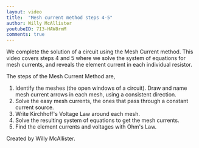 ```yaml
---
layout: video
title:  "Mesh current method steps 4-5"
author: Willy McAllister
youtubeID: 7I3-HAW8rmM
comments: true
---
```


We complete the solution of a circuit using the Mesh Current method. This video covers steps 4 and 5 where we solve the system of equations for mesh currents, and reveals the element current in each individual resistor.

The steps of the Mesh Current Method are,

1. Identify the meshes (the open windows of a circuit). Draw and name mesh current arrows in each mesh, using a consistent direction.
1. Solve the easy mesh currents, the ones that pass through a constant current source.
1. Write Kirchhoff's Voltage Law around each mesh. 
1. Solve the resulting system of equations to get the mesh currents.
1. Find the element currents and voltages with Ohm's Law.

Created by Willy McAllister.

